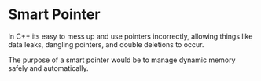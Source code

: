 # Smart Pointer

In C++ its easy to mess up and use pointers incorrectly, allowing things like data leaks, dangling pointers, and double deletions to occur.

The purpose of a smart pointer would be to manage dynamic memory safely and automatically.